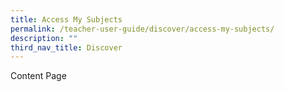 ```yaml
---
title: Access My Subjects
permalink: /teacher-user-guide/discover/access-my-subjects/
description: ""
third_nav_title: Discover
---
```

Content Page